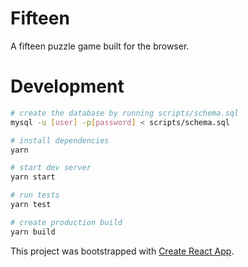 # Fifteen

A fifteen puzzle game built for the browser.

# Development

```bash
# create the database by running scripts/schema.sql
mysql -u [user] -p[password] < scripts/schema.sql

# install dependencies
yarn

# start dev server
yarn start

# run tests
yarn test

# create production build
yarn build
```

This project was bootstrapped with [Create React App](https://github.com/facebook/create-react-app).
